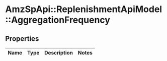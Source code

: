 # AmzSpApi::ReplenishmentApiModel::AggregationFrequency

## Properties
Name | Type | Description | Notes
------------ | ------------- | ------------- | -------------

